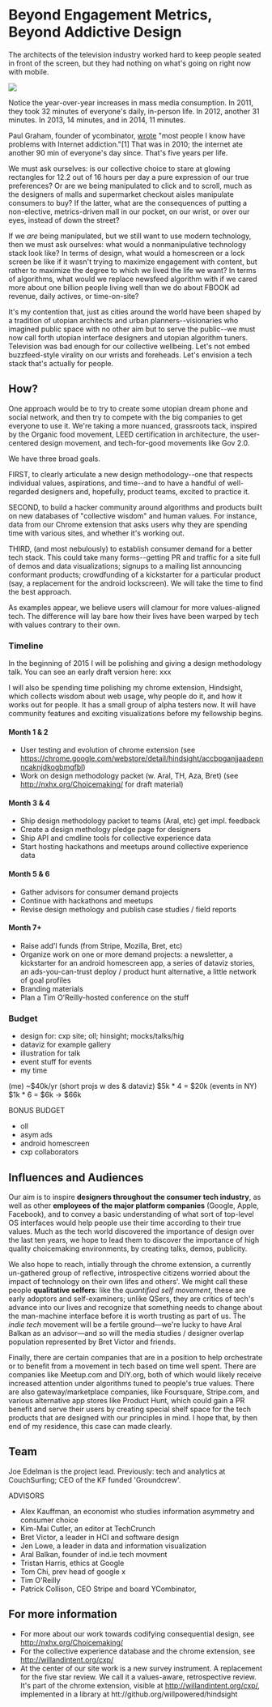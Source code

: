 
# Beyond Engagement Metrics, Beyond Addictive Design

The architects of the television industry worked hard to keep people seated in front of the screen, but they had nothing on what's going on right now with mobile.

![](http://www.emarketer.com/images/chart_gifs/171001-172000/171913.gif)

Notice the year-over-year increases in mass media consumption.  In 2011, they took 32 minutes of everyone's daily, in-person life.  In 2012, another 31 minutes.  In 2013, 14 minutes, and in 2014, 11 minutes.

Paul Graham, founder of ycombinator, [wrote](http://www.paulgraham.com/addiction.html) "most people I know have problems with Internet addiction."[1]  That was in 2010; the internet ate another 90 min of everyone's day since.  That's five years per life.

We must ask ourselves: is our collective choice to stare at glowing rectangles for 12.2 out of 16 hours per day a pure expression of our true preferences?  Or are we being manipulated to click and to scroll, much as the designers of malls and supermarket checkout aisles manipulate consumers to buy?  If the latter, what are the consequences of putting a non-elective, metrics-driven mall in our pocket, on our wrist, or over our eyes, instead of down the street?

If we *are* being manipulated, but we still want to use modern technology, then we must ask ourselves: what would a nonmanipulative technology stack look like?  In terms of design, what would a homescreen or a lock screen be like if it wasn't trying to maximize engagement with content, but rather to maximize the degree to which we lived the life we want?  In terms of algorithms, what would we replace newsfeed algorithm with if we cared more about one billion people living well than we do about FBOOK ad revenue, daily actives, or time-on-site?

It's my contention that, just as cities around the world have been shaped by a tradition of utopian architects and urban planners--visionaries who imagined public space with no other aim but to serve the public--we must now call forth utopian interface designers and utopian algorithm tuners.  Television was bad enough for our collective wellbeing.  Let's not embed buzzfeed-style virality on our wrists and foreheads.  Let's envision a tech stack that's actually for people.



## How?

One approach would be to try to create some utopian dream phone and social network, and then try to compete with the big companies to get everyone to use it.  We're taking a more nuanced, grassroots tack, inspired by the Organic food movement, LEED certification in architecture, the user-centered design movement, and tech-for-good movements like Gov 2.0.

We have three broad goals.

FIRST, to clearly articulate a new design methodology--one that respects individual values, aspirations, and time--and to have a handful of well-regarded designers and, hopefully, product teams, excited to practice it.

SECOND, to build a hacker community around algorithms and products built on new databases of "collective wisdom" and human values.  For instance, data from our Chrome extension that asks users why they are spending time with various sites, and whether it's working out.

THIRD, (and most nebulously) to establish consumer demand for a better tech stack.  This could take many forms--getting PR and traffic for a site full of demos and data visualizations; signups to a mailing list announcing conformant products; crowdfunding of a kickstarter for a particular product (say, a replacement for the android lockscreen).  We will take the time to find the best approach.

As examples appear, we believe users will clamour for more values-aligned tech.  The difference will lay bare how their lives have been warped by tech with values contrary to their own.



### Timeline

In the beginning of 2015 I will be polishing and giving a design methodology talk.  You can see an early draft version here:  xxx 

I will also be spending time polishing my chrome extension, Hindsight, which collects wisdom about web usage, why people do it, and how it works out for people.  It has a small group of alpha testers now.  It will have community features and exciting visualizations before my fellowship begins.


#### Month 1 & 2

* User testing and evolution of chrome extension
  (see https://chrome.google.com/webstore/detail/hindsight/accbpganjjaadepnncaknjdkogbmgfbl)
* Work on design methodology packet (w. Aral, TH, Aza, Bret)
  (see http://nxhx.org/Choicemaking/ for draft material)


#### Month 3 & 4

* Ship design methodology packet to teams (Aral, etc) get impl. feedback
* Create a design methology pledge page for designers
* Ship API and cmdline tools for collective experience data
* Start hosting hackathons and meetups around collective experience data


#### Month 5 & 6

* Gather advisors for consumer demand projects
* Continue with hackathons and meetups
* Revise design methology and publish case studies / field reports


#### Month 7+

* Raise add'l funds (from Stripe, Mozilla, Bret, etc)
* Organize work on one or more demand projects:  a newsletter, a kickstarter for an android homescreen app, a series of dataviz stories, an ads-you-can-trust deploy / product hunt alternative, a little network of goal profiles
* Branding materials
* Plan a Tim O'Reilly-hosted conference on the stuff



### Budget

* design for: cxp site; oll; hinsight; mocks/talks/hig
* dataviz for example gallery
* illustration for talk
* event stuff for events
* my time

(me) ~$40k/yr
(short projs w des & dataviz) $5k * 4 = $20k
(events in NY) $1k * 6 = $6k
-> $66k

BONUS BUDGET
- oll
- asym ads
- android homescreen
- cxp collaborators



## Influences and Audiences

Our aim is to inspire **designers throughout the consumer tech industry**, as well as other **employees of the major platform companies** (Google, Apple, Facebook), and to convey a basic understanding of what sort of top-level OS interfaces would help people use their time according to their true values.  Much as the tech world discovered the importance of design over the last ten years, we hope to lead them to discover the importance of high quality choicemaking environments, by creating talks, demos, publicity.

We also hope to reach, intially through the chrome extension, a currently un-gathered group of reflective, introspective citizens worried about the impact of technology on their own lifes and others'.  We might call these people **qualitative selfers**:  like the *quantified self movement*, these are early adoptors and self-examiners; unlike QSers, they are critics of tech's advance into our lives and recognize that something needs to change about the man-machine interface before it is worth trusting as part of us.  The *indie tech* movement will be a fertile ground—we're lucky to have Aral Balkan as an advisor—and so will the media studies / designer overlap population represented by Bret Victor and friends.

Finally, there are certain companies that are in a position to help orchestrate or to benefit from a movement in tech based on time well spent.  There are companies like Meetup.com and DIY.org, both of which would likely receive increased attention under algorithms tuned to people's true values.  There are also gateway/marketplace companies, like Foursquare, Stripe.com, and various alternative app stores like Product Hunt, which could gain a PR benefit and serve their users by creating special shelf space for the tech products that are designed with our principles in mind.  I hope that, by then end of my residence, this case can made clearly.



## Team 

Joe Edelman is the project lead. Previously:  tech and analytics at CouchSurfing; CEO of the KF funded 'Groundcrew'.

ADVISORS

* Alex Kauffman, an economist who studies information asymmetry and consumer choice
* Kim-Mai Cutler, an editor at TechCrunch
* Bret Victor, a leader in HCI and software design
* Jen Lowe, a leader in data and information visualization
* Aral Balkan, founder of ind.ie tech movment
* Tristan Harris, ethics at Google
* Tom Chi, prev head of google x
* Tim O'Reilly
* Patrick Collison, CEO Stripe and board YCombinator,


## For more information

* For more about our work towards codifying consequential design, see http://nxhx.org/Choicemaking/
* For the collective experience database and the chrome extension, see http://willandintent.org/cxp/
* At the center of our site work is a new survey instrument.  A replacement for the five star review.  We call it a values-aware, retrospective review.  It's part of the chrome extension, visible at http://willandintent.org/cxp/, implemented in a library at htt://github.org/willpowered/hindsight
